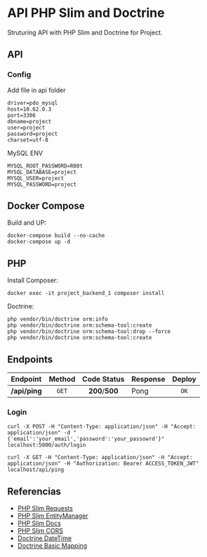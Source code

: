 # API PHP Slim and Doctrine

Struturing API with PHP Slim and Doctrine for Project.

## API

### Config

Add file in api folder
```
driver=pdo_mysql
host=10.62.0.3
port=3306
dbname=project
user=project
password=project
charset=utf-8
```

MySQL ENV
```
MYSQL_ROOT_PASSWORD=R00t
MYSQL_DATABASE=project
MYSQL_USER=project
MYSQL_PASSWORD=project
```

## Docker Compose

Build and UP:
```
docker-compose build --no-cache
docker-compose up -d
```

## PHP
Install Composer:
```
docker exec -it project_backend_1 composer install
```

Doctrine:
```
php vendor/bin/doctrine orm:info
php vendor/bin/doctrine orm:schema-tool:create
php vendor/bin/doctrine orm:schema-tool:drop --force
php vendor/bin/doctrine orm:schema-tool:create
```

## Endpoints

| Endpoint                 | Method   | Code Status       | Response                  | Deploy |  
|:-------------------------|:--------:|:-----------------:|---------------------------|:------:|
| __/api/ping__            | `GET`    | __200__/__500__   | Pong                      | `OK`   |


### Login
```
curl -X POST -H "Content-Type: application/json" -H "Accept: application/json" -d "{'email':'your_email','password':'your_passowrd'}" localhost:5000/auth/login
```

```
curl -X GET -H "Content-Type: application/json" -H "Accept: application/json" -H "Authorization: Bearer ACCESS_TOKEN_JWT" localhost/api/ping
```

## Referencias

* [PHP Slim Requests](http://www.slimframework.com/docs/v3/objects/request.html)
* [PHP Slim EntityManager](http://www.slimframework.com/docs/v3/cookbook/database-doctrine.html)
* [PHP Slim Docs](http://www.slimframework.com/docs/v3/tutorial/first-app.html)
* [PHP Slim CORS](http://www.slimframework.com/docs/v3/cookbook/enable-cors.html)
* [Doctrine DateTime](https://www.doctrine-project.org/projects/doctrine-orm/en/2.6/cookbook/working-with-datetime.html#working-with-datetime-instances)
* [Doctrine Basic Mapping](https://www.doctrine-project.org/projects/doctrine-orm/en/2.6/reference/basic-mapping.html)